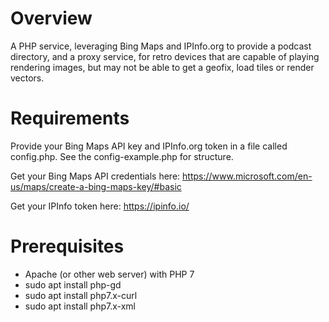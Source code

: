 # Overview

A PHP service, leveraging Bing Maps and IPInfo.org to provide a podcast directory, and a proxy service, for retro devices that are capable of playing rendering images, but may not be able to get a geofix, load tiles or render vectors.

# Requirements

Provide your Bing Maps API key and IPInfo.org token in a file called config.php. See the config-example.php for structure.

Get your Bing Maps API credentials here: https://www.microsoft.com/en-us/maps/create-a-bing-maps-key/#basic

Get your IPInfo token here: https://ipinfo.io/

# Prerequisites

* Apache (or other web server) with PHP 7
* sudo apt install php-gd
* sudo apt install php7.x-curl
* sudo apt install php7.x-xml
